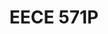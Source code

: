 ---
layout: page
title: EECE 571P
description: Evaluated the feasibility of MSF-ADV attack on autonomous driving cars under different environmental settings.
# img: assets/img/7.jpg
redirect: https://elaineyao.github.io/assets/pdf/eece571p_project_report.pdf
importance: 2
category: work
---
